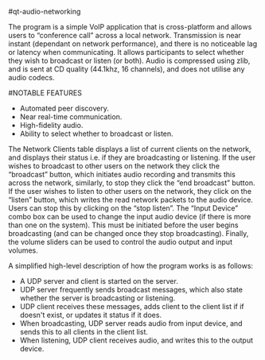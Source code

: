 #qt-audio-networking

The program is a simple VoIP application that is cross-platform and allows users to “conference call” across a local network. Transmission is near instant (dependant on network performance), and there is no noticeable lag or latency when communicating. It allows participants to select whether they wish to broadcast or listen (or both). Audio is compressed using zlib, and is sent at CD quality (44.1khz, 16 channels), and does not utilise any audio codecs.

#NOTABLE FEATURES
+ Automated peer discovery.
+ Near real-time communication.
+ High-fidelity audio.
+ Ability to select whether to broadcast or listen.

The Network Clients table displays a list of current clients on the network, and displays their status i.e. if they are broadcasting or listening. If the user wishes to broadcast to other users on the network they click the “broadcast” button, which initiates audio recording and transmits this across the network, similarly, to stop they click the “end broadcast” button.
If the user wishes to listen to other users on the network, they click on the “listen” button, which writes the read network packets to the audio device. Users can stop this by clicking on the “stop listen”. The “Input Device” combo box can be used to change the input audio device (if there is more than one on the system). This must be initiated before the user begins broadcasting (and can be changed
once they stop broadcasting). Finally, the volume sliders can be used to control the audio output and input volumes.

A simplified high-level description of how the program works is as follows:
+ A UDP server and client is started on the server.
+ UDP server frequently sends broadcast messages, which also state whether the server is broadcasting
or listening.
+ UDP client receives these messages, adds client to the client list if if doesn't exist, or updates it status if it
does.
+ When broadcasting, UDP server reads audio from input device, and sends this to all clients in the client
list.
+ When listening, UDP client receives audio, and writes this to the output device.
